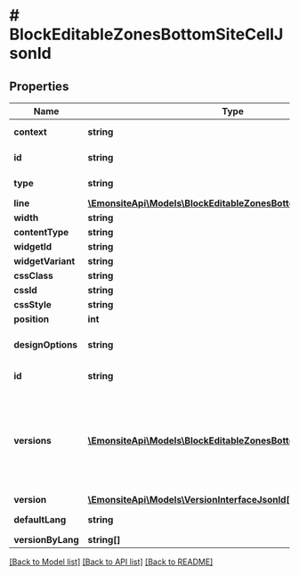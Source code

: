 # # BlockEditableZonesBottomSiteCellJsonld

## Properties

Name | Type | Description | Notes
------------ | ------------- | ------------- | -------------
**context** | **string** |  | [optional] [readonly]
**id** | **string** |  | [optional] [readonly]
**type** | **string** |  | [optional] [readonly]
**line** | [**\EmonsiteApi\Models\BlockEditableZonesBottomSiteLineJsonld**](BlockEditableZonesBottomSiteLineJsonld.md) |  | [optional]
**width** | **string** |  | [optional]
**contentType** | **string** |  | [optional]
**widgetId** | **string** |  | [optional]
**widgetVariant** | **string** |  | [optional]
**cssClass** | **string** |  | [optional]
**cssId** | **string** |  | [optional]
**cssStyle** | **string** |  | [optional]
**position** | **int** |  | [optional]
**designOptions** | **string** | TODO type json pour avoir un array direct | [optional]
**id** | **string** |  | [optional] [readonly]
**versions** | [**\EmonsiteApi\Models\BlockEditableZonesBottomSiteCellVJsonld[]**](BlockEditableZonesBottomSiteCellVJsonld.md) | IMPLEMENTEZ le mapping dans l&#39;entity TODO trouver comment le faire dynamiquement avec un listener doctrine | [optional]
**version** | [**\EmonsiteApi\Models\VersionInterfaceJsonld[]**](VersionInterfaceJsonld.md) |  | [optional]
**defaultLang** | **string** |  | [optional] [readonly]
**versionByLang** | **string[]** |  | [optional]

[[Back to Model list]](../../README.md#models) [[Back to API list]](../../README.md#endpoints) [[Back to README]](../../README.md)
